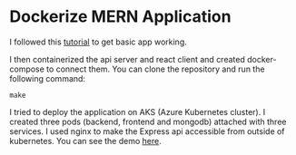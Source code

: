# Dockerize MERN Application

I followed this [tutorial](https://medium.com/swlh/how-to-create-your-first-mern-mongodb-express-js-react-js-and-node-js-stack-7e8b20463e66) to get basic app working.

I then containerized the api server and react client and created docker-compose to connect them. You can clone the repository and run the following command:
```
make
```
I tried to deploy the application on AKS (Azure Kubernetes cluster). I created three pods (backend, frontend and mongodb) attached with three services. I used nginx to make the Express api accessible from outside of kubernetes. You can see the demo [here](https://drive.google.com/file/d/1JLIibXXAJDI1RMO8rL-QgrRuA3qrX0S-/view?usp=sharing).
